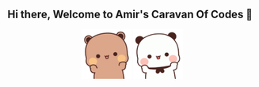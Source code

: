 ## Hi there, Welcome to Amir's Caravan Of Codes 👋

<p align="center">
  <img width="100px" height="100px" src="https://raw.githubusercontent.com/amirisback/amirisback/master/docs/image/bear-panda/bear-chick.gif">
  <img width="100px" height="100px" src="https://raw.githubusercontent.com/amirisback/amirisback/master/docs/image/bear-panda/panda-chick.gif">
</p>

<!--

**Here are some ideas to get you started:**

🙋‍♀️ A short introduction - what is your organization all about?
🌈 Contribution guidelines - how can the community get involved?
👩‍💻 Useful resources - where can the community find your docs? Is there anything else the community should know?
🍿 Fun facts - what does your team eat for breakfast?
🧙 Remember, you can do mighty things with the power of [Markdown](https://docs.github.com/github/writing-on-github/getting-started-with-writing-and-formatting-on-github/basic-writing-and-formatting-syntax)
-->
